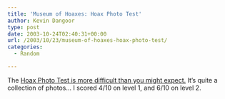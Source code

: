 ```yaml
---
title: 'Museum of Hoaxes: Hoax Photo Test'
author: Kevin Dangoor
type: post
date: 2003-10-24T02:40:31+00:00
url: /2003/10/23/museum-of-hoaxes-hoax-photo-test/
categories:
  - Random

---
```

The [Hoax Photo Test is more difficult than you might expect.][1] It&#8217;s quite a collection of photos&#8230; I scored 4/10 on level 1, and 6/10 on level 2.

 [1]: http://www.museumofhoaxes.com/tests/hoaxphototest.html "Hoax Photo Test: Level One"